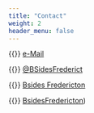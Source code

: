 ```yaml
---
title: "Contact"
weight: 2
header_menu: false
---
```


{{<icon class="fa fa-envelope">}}&nbsp;[e-Mail](mailto:bsidesfredericton@gmail.com)

{{<icon class="fa fa-twitter">}}&nbsp;[@BSidesFrederict](https://twitter.com/BSidesFrederict)

{{<icon class="fa fa-facebook">}}&nbsp;[Bsides Fredericton](https://www.facebook.com/BSides-Fredericton-528991340777139)

{{<icon class="fa fa-linkedin">}}&nbsp;[BsidesFredericton](https://www.linkedin.com/company/bsidesfredericton/))
